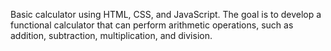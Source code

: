 Basic calculator using HTML, CSS, and
JavaScript. The goal  is to develop a functional calculator that can perform
arithmetic operations, such as addition, subtraction, multiplication, and division.
